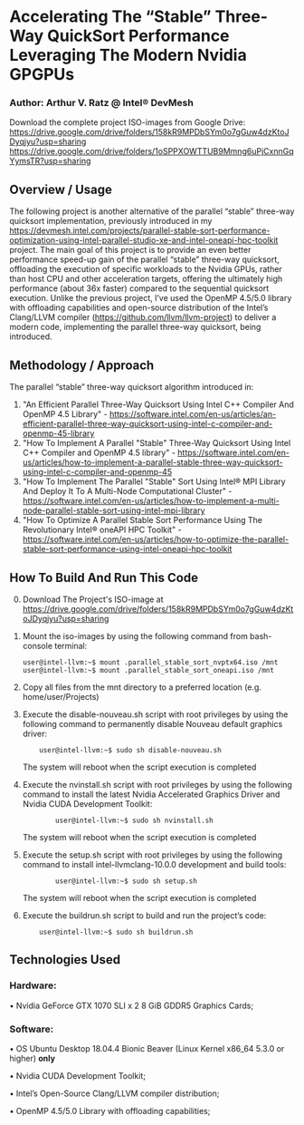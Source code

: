 # Accelerating The “Stable” Three-Way QuickSort Performance Leveraging The Modern Nvidia GPGPUs

### Author: Arthur V. Ratz @ Intel® DevMesh

Download the complete project ISO-images from Google Drive: https://drive.google.com/drive/folders/158kR9MPDbSYm0o7gGuw4dzKtoJDyqjyu?usp=sharing https://drive.google.com/drive/folders/1oSPPXOWTTUB9Mmng6uPjCxnnGqYymsTR?usp=sharing

## Overview / Usage
The following project is another alternative of the parallel “stable” three-way quicksort implementation, previously introduced in my https://devmesh.intel.com/projects/parallel-stable-sort-performance-optimization-using-intel-parallel-studio-xe-and-intel-oneapi-hpc-toolkit project. The main goal of this project is to provide an even better performance speed-up gain of the parallel “stable” three-way quicksort, offloading the execution of specific workloads to the Nvidia GPUs, rather than host CPU and other acceleration targets, offering the ultimately high performance (about 36x faster) compared to the sequential quicksort execution. Unlike the previous project, I’ve used the OpenMP 4.5/5.0 library with offloading capabilities and open-source distribution of the Intel’s Clang/LLVM compiler (https://github.com/llvm/llvm-project) to deliver a modern code, implementing the parallel three-way quicksort, being introduced.

## Methodology / Approach
The parallel “stable” three-way quicksort algorithm introduced in:
1.	"An Efficient Parallel Three-Way Quicksort Using Intel C++ Compiler And OpenMP 4.5 Library" - https://software.intel.com/en-us/articles/an-efficient-parallel-three-way-quicksort-using-intel-c-compiler-and-openmp-45-library
2.	"How To Implement A Parallel "Stable" Three-Way Quicksort Using Intel C++ Compiler and OpenMP 4.5 library" - https://software.intel.com/en-us/articles/how-to-implement-a-parallel-stable-three-way-quicksort-using-intel-c-compiler-and-openmp-45
3.	"How To Implement The Parallel "Stable" Sort Using Intel® MPI Library And Deploy It To A Multi-Node Computational Cluster" - https://software.intel.com/en-us/articles/how-to-implement-a-multi-node-parallel-stable-sort-using-intel-mpi-library
4.	"How To Optimize A Parallel Stable Sort Performance Using The Revolutionary Intel® oneAPI HPC Toolkit" - https://software.intel.com/en-us/articles/how-to-optimize-the-parallel-stable-sort-performance-using-intel-oneapi-hpc-toolkit

## How To Build And Run This Code

0. Download The Project's ISO-image at https://drive.google.com/drive/folders/158kR9MPDbSYm0o7gGuw4dzKtoJDyqjyu?usp=sharing

1.	Mount the iso-images by using the following command from bash-console terminal:

		user@intel-llvm:~$ mount .parallel_stable_sort_nvptx64.iso /mnt
		user@intel-llvm:~$ mount .parallel_stable_sort_oneapi.iso /mnt

2.	Copy all files from the mnt directory to a preferred location (e.g. home/user/Projects)

3.	Execute the disable-nouveau.sh script with root privileges by using the following command to permanently disable Nouveau default graphics driver:

	        user@intel-llvm:~$ sudo sh disable-nouveau.sh

	The system will reboot when the script execution is completed

4.	Execute the nvinstall.sh script with root privileges by using the following command to install the latest Nvidia Accelerated Graphics Driver and Nvidia CUDA Development Toolkit:
	
      	        user@intel-llvm:~$ sudo sh nvinstall.sh

	The system will reboot when the script execution is completed
	
5.	Execute the setup.sh script with root privileges by using the following command to install intel-llvmclang-10.0.0 development and build tools:

                user@intel-llvm:~$ sudo sh setup.sh

       The system will reboot when the script execution is completed

6.	Execute the buildrun.sh script to build and run the project’s code:
	
  	        user@intel-llvm:~$ sudo sh buildrun.sh

## Technologies Used
### Hardware:
•	Nvidia GeForce GTX 1070 SLI x 2 8 GiB GDDR5 Graphics Cards;
### Software:
•   OS Ubuntu Desktop 18.04.4 Bionic Beaver (Linux Kernel x86_64 5.3.0 or higher) **only**

•	Nvidia CUDA Development Toolkit;

•	Intel’s Open-Source Clang/LLVM compiler distribution;

•	OpenMP 4.5/5.0 Library with offloading capabilities;
